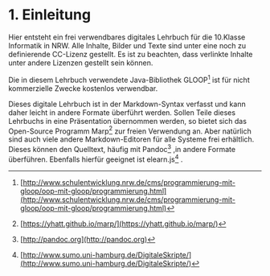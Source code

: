 # 1. Einleitung

Hier entsteht ein frei verwendbares digitales Lehrbuch für die 10.Klasse Informatik in NRW. Alle Inhalte, Bilder und Texte sind unter eine noch zu definierende CC-Lizenz gestellt. Es ist zu beachten, dass verlinkte Inhalte unter andere Lizenzen gestellt sein können.

Die in diesem Lehrbuch verwendete Java-Bibliothek GLOOP[^1] ist für nicht kommerzielle Zwecke kostenlos verwendbar. 

Dieses digitale Lehrbuch ist in der Markdown-Syntax verfasst und kann daher leicht in andere Formate überführt werden. Sollen Teile dieses Lehrbuchs in eine Präsentation übernommen werden, so bietet sich das Open-Source Programm Marp[^2] zur freien Verwendung an. Aber natürlich sind auch viele andere Markdown-Editoren für alle Systeme frei erhältlich. Dieses können den Quelltext, häufig mit Pandoc[^3] ,in andere Formate überführen. Ebenfalls hierfür geeignet ist elearn.js[^4] .


[^1]: [http://www.schulentwicklung.nrw.de/cms/programmierung-mit-gloop/oop-mit-gloop/programmierung.html](http://www.schulentwicklung.nrw.de/cms/programmierung-mit-gloop/oop-mit-gloop/programmierung.html)

[^2]: [https://yhatt.github.io/marp/](https://yhatt.github.io/marp/)

[^3]: [http://pandoc.org](http://pandoc.org)

[^4]: [http://www.sumo.uni-hamburg.de/DigitaleSkripte/](http://www.sumo.uni-hamburg.de/DigitaleSkripte/)


